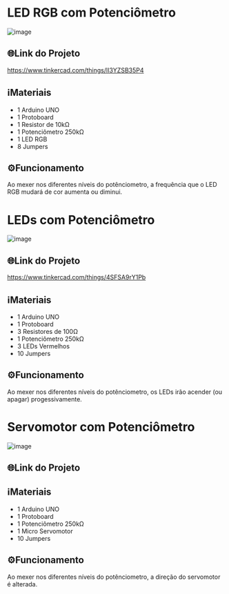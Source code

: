 # LED RGB com Potenciômetro

![image](https://github.com/henrigm4626/ETEC_SEM_2020/assets/88845710/418fe574-ffa5-4e83-97b6-9ac31c366b44)

## 🌐Link do Projeto
https://www.tinkercad.com/things/lI3YZSB35P4

## ℹMateriais
- 1 Arduino UNO
- 1 Protoboard
- 1 Resistor de 10kΩ
- 1 Potenciômetro 250kΩ
- 1 LED RGB
- 8 Jumpers

## ⚙️Funcionamento
Ao mexer nos diferentes níveis do potênciometro, a frequência que o LED RGB mudará de cor aumenta ou diminui.

# LEDs com Potenciômetro

![image](https://github.com/henrigm4626/ETEC_SEM_2020/assets/88845710/baaeef46-157e-4499-94af-61cb89ccd733)

## 🌐Link do Projeto
https://www.tinkercad.com/things/4SFSA9rY1Pb

## ℹMateriais
- 1 Arduino UNO
- 1 Protoboard
- 3 Resistores de 100Ω
- 1 Potenciômetro 250kΩ
- 3 LEDs Vermelhos
- 10 Jumpers

## ⚙️Funcionamento
Ao mexer nos diferentes níveis do potênciometro, os LEDs irão acender (ou apagar) progessivamente.

# Servomotor com Potenciômetro

![image](https://github.com/henrigm4626/ETEC_SEM_2020/assets/88845710/1d2278a1-adfc-4e94-bb2a-76675f2c7583)


## 🌐Link do Projeto


## ℹMateriais
- 1 Arduino UNO
- 1 Protoboard
- 1 Potenciômetro 250kΩ
- 1 Micro Servomotor
- 10 Jumpers

## ⚙️Funcionamento
Ao mexer nos diferentes níveis do potênciometro, a direção do servomotor é alterada.
